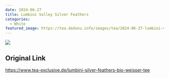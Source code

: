 ```yaml
---
date: 2024-06-27
title: Lumbini Valley Silver Feathers
categories:
  - White
featured_image: https://tea.dedunu.info/images/tea/2024-06-27-lumbini-valley-silver-feathers-1.jpeg
---
```


![](https://tea.dedunu.info/images/tea/2024-06-27-lumbini-valley-silver-feathers-2.jpeg)

## Original Link

<https://www.tea-exclusive.de/lumbini-silver-feathers-bio-weisser-tee>
